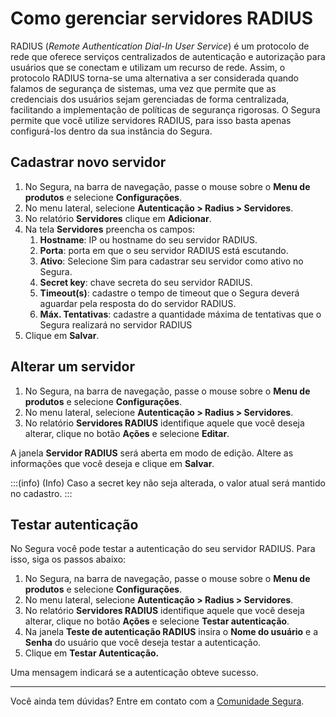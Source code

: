# Como gerenciar servidores RADIUS

RADIUS (*Remote Authentication Dial-In User Service*) é um protocolo de rede que oferece serviços centralizados de autenticação e autorização para usuários que se conectam e utilizam um recurso de rede. Assim, o protocolo RADIUS torna-se uma alternativa a ser considerada quando falamos de segurança de sistemas, uma vez que permite que as credenciais dos usuários sejam gerenciadas de forma centralizada, facilitando a implementação de políticas de segurança rigorosas. O Segura permite que você utilize servidores RADIUS, para isso basta apenas configurá-los dentro da sua instância do Segura.

## Cadastrar novo servidor

1. No Segura, na barra de navegação, passe o mouse sobre o **Menu de produtos** e selecione **Configurações**.  
2. No menu lateral, selecione **Autenticação \> Radius \> Servidores**.    
3. No relatório **Servidores** clique em **Adicionar**.
4. Na tela **Servidores** preencha os campos:
   1. **Hostname**: IP ou hostname do seu servidor RADIUS.
   2. **Porta**: porta em que o seu servidor RADIUS está escutando.
   3. **Ativo**: Selecione Sim para cadastrar seu servidor como ativo no Segura.
   4. **Secret key**: chave secreta do seu servidor RADIUS.
   5. **Timeout(s)**: cadastre o tempo de timeout que o Segura deverá aguardar pela resposta do do servidor RADIUS.
   6. **Máx. Tentativas**: cadastre a quantidade máxima de tentativas que o Segura realizará no servidor RADIUS
7. Clique em **Salvar**.

## Alterar um servidor

1. No Segura, na barra de navegação, passe o mouse sobre o **Menu de produtos** e selecione **Configurações**.  
2. No menu lateral, selecione **Autenticação \> Radius \> Servidores**.    
3. No relatório **Servidores RADIUS** identifique aquele que você deseja alterar, clique no botão **Ações** e selecione **Editar**.

A janela **Servidor RADIUS** será aberta em modo de edição. Altere as informações que você deseja e clique em **Salvar**.

:::(info) (Info)
Caso a secret key não seja alterada, o valor atual será mantido no cadastro.
:::

## Testar autenticação

No Segura você pode testar a autenticação do seu servidor RADIUS. Para isso, siga os passos abaixo:

1. No Segura, na barra de navegação, passe o mouse sobre o **Menu de produtos** e selecione **Configurações**.  
2. No menu lateral, selecione **Autenticação \> Radius \> Servidores**.    
3. No relatório **Servidores RADIUS** identifique aquele que você deseja alterar, clique no botão **Ações** e selecione **Testar autenticação**.
5. Na janela **Teste de autenticação RADIUS** insira o **Nome do usuário** e a **Senha** do usuário que você deseja testar a autenticação.
6. Clique em **Testar Autenticação.**

Uma mensagem indicará se a autenticação obteve sucesso.

---

Você ainda tem dúvidas? Entre em contato com a [Comunidade Segura](https://community.Segura.io/).